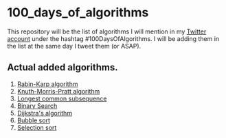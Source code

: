 # 100_days_of_algorithms

This repository will be the list of algorithms I will mention in my [Twitter account](https://twitter.com/agf0710)
under the hashtag #100DaysOfAlgorithms. I will be adding them in the list at the same day I tweet them (or ASAP).

## Actual added algorithms.
1. [Rabin-Karp algorithm](https://en.wikipedia.org/wiki/Rabin%E2%80%93Karp_algorithm)
2. [Knuth-Morris-Pratt algorithm](https://en.wikipedia.org/wiki/Knuth%E2%80%93Morris%E2%80%93Pratt_algorithm)
3. [Longest common subsequence](https://en.wikipedia.org/wiki/Longest_common_subsequence_problem)
4. [Binary Search](https://en.wikipedia.org/wiki/Binary_search_algorithm)
5. [Dijkstra's algorithm](https://en.wikipedia.org/wiki/Dijkstra%27s_algorithm)
6. [Bubble sort](https://en.wikipedia.org/wiki/Bubble_sort)
7. [Selection sort](https://en.wikipedia.org/wiki/Selection_sort)